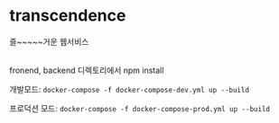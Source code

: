 # transcendence
즐~~~~~거운 웹서비스

<br>fronend, backend 디렉토리에서 npm install

개발모드:
`docker-compose -f docker-compose-dev.yml up --build`

프로덕션 모드:
`docker-compose -f docker-compose-prod.yml up --build`

